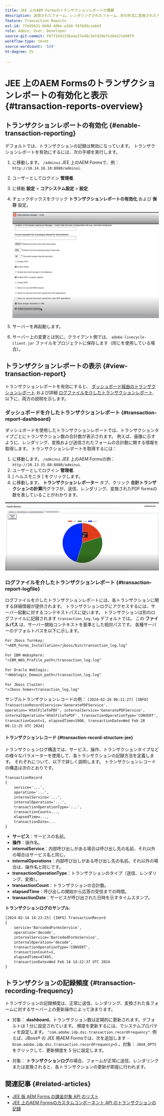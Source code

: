 ```yaml
---
title: JEE 上のAEM Formsのトランザクションレポートの概要
description: 送信されたフォーム、レンダリングされたフォーム、別の形式に変換されたドキュメントなどすべての数を保持します。
feature: Transaction Reports
exl-id: 77e95631-6b0d-406e-a1b8-78f8d9cceb63
role: Admin, User, Developer
source-git-commit: f6771bd1338a4e27a48c3efd39efe18e57cb98f9
workflow-type: tm+mt
source-wordcount: '529'
ht-degree: 2%

---
```


# JEE 上のAEM Formsのトランザクションレポートの有効化と表示 {#transaction-reports-overview}

<!--Transaction reports in AEM Forms on JEE let you keep a count of all transactions taken place on your AEM Forms deployment. The objective is to provide information about product usage and helps business stakeholders understand their digital processing volumes. Examples of a transaction include:

* Submission of a document
* Rendition of a document
* Conversion of a document from one file format to another 

For more information on what is considered a transaction, see [Billable APIs](../../forms/using/transaction-reports-billable-apis-jee.md). Transaction log helps you to gain information about the number of documents submitted, rendered, and converted.-->

## トランザクションレポートの有効化 {#enable-transaction-reporting}

デフォルトでは、トランザクションの記録は無効になっています。 トランザクションレポートを有効にするには、次の手順を実行します。

1. に移動します。 `/adminui` JEE 上のAEM Formsで、例： `http://10.14.18.10:8080/adminui`.
1. ユーザーとしてログイン **管理者**.
1. に移動 **設定** > **コアシステム設定** > **設定**.
1. チェックボックスをクリック **トランザクションレポートの有効化** および **保存** 設定。

   ![sample-transaction-report-jee](assets/enable-transaction-jee.png)

1. サーバーを再起動します。
1. サーバー上の変更とは別に、クライアント側では、 `adobe-livecycle-client.jar` ファイルをプロジェクトに保存します（同じを使用している場合）。

<!--
* You can [enable transaction recording](../../forms/using/viewing-and-understanding-transaction-reports.md#setting-up-transaction-reports) from AEM Web Console. view transaction reports on author, processing, or publish instances. View transaction reports on author or processing instances for an aggregated sum of all transactions. View transaction reports on the publish instances for a count of all transactions that take place only on that publish instance from where the report is run.
-->

<!--Do not author content (Create adaptive forms, interactive communication, themes, and other authoring activities) and process documents (Use workflows, document services, and other processing activities) on the same AEM instance. Keep the transaction recording disabled for AEM Forms servers used to author content. Keep the transaction recording enabled for AEM Forms servers used to process documents.-->

## トランザクションレポートの表示 {#view-transaction-report}

トランザクションレポートを有効にすると、 [ダッシュボード経由のトランザクションレポート](#transaction-report-dashboard) および詳細 [ログファイルを介したトランザクションレポート](#transaction-report-logfile). 以下に、両方の説明を示します。

### ダッシュボードを介したトランザクションレポート {#transaction-report-dashboard}

ダッシュボードを使用したトランザクションレポートでは、トランザクションタイプごとにトランザクション数の合計数が表示されます。 例えば、画像に示すように、レンダリング、変換および送信されたフォームの合計数に関する情報を取得します。 トランザクションレポートを取得するには：

1. に移動します。 `/adminui` JEE 上のAEM Formsの例： `http://10.13.15.08:8080/adminui`.
1. ユーザーとしてログイン **管理者**.
1. [ ヘルスモニタ ] をクリックします。
1. に移動します。 **トランザクションレポーター** タブ、クリック **合計トランザクションの計算**&#x200B;円グラフが、送信、レンダリング、変換されたPDF formsの数を表していることがわかります。

![sample-transaction-report-jee](assets/transaction-piechart.png)


### ログファイルを介したトランザクションレポート {#transaction-report-logfile}

ログファイルを介したトランザクションレポートには、各トランザクションに関する詳細情報が提供されます。 トランザクションログにアクセスするには、サーバー起動に対するコンテキストパスに従います。 トランザクションは別のログファイルに記録されます `transaction_log.log` デフォルトでは。 この **ファイルパス** は、サーバー開始コンテキストを基準とした相対パスです。 各種サーバーのデフォルトパスを以下に示します。

```
For Jboss Turnkey:
"<AEM_Forms_Installation>/jboss/bin/transaction_log.log"

For IBM Websphere: 
"<IBM_WAS_Profile_path>/transaction_log.log"

For Oracle Weblogic:
"<Weblogic_Domain_path>/transaction_log.log"

For Jboss Cluster:
"<Jboss home>/transaction_log.log"
```

サンプルトランザクションレコードの例：
`[2024-02-28 06:11:27] [INFO] TransactionRecord{service='GeneratePDFService', operation='HtmlFileToPDF', internalService='GeneratePDFService', internalOperation='HtmlFileToPDF', transactionOperationType='CONVERT', transactionCount=1, elapsedTime=1906, transactionDate=Wed Feb 28 06:11:25 UTC 2024}`

#### トランザクションレコード {#transaction-record-structure-jee}

トランザクションログ構造では、サービス、操作、トランザクションタイプなどの様々なパラメーターを使用して、各トランザクションの記録方法を定義します。 それぞれについて、以下で詳しく説明します。 トランザクションレコードの構造は次のとおりです。

```
TransactionRecord
{
    service='...', 
    operation='...', 
    internalService='...', 
    internalOperation='...', 
    transactionOperationType='...', 
    transactionCount=..., 
    elapsedTime=..., 
    transactionDate=...
}
```

* **サービス**：サービスの名前。
* **操作**：操作名。
* **internalService**：内部呼び出しがある場合は呼び出し先の名前、それ以外の場合はサービス名と同じ。
* **internalOperations**：内部呼び出しがある呼び出し先の名前。それ以外の場合は、操作名と同じです。
* **transactionOperationType**：トランザクションのタイプ（送信、レンダリング、変換）。
* **transactionCount**：トランザクションの合計数。
* **elapsedTime**：呼び出しの開始から応答の受信までの時間。
* **transactionDate**：サービスが呼び出された日時を示すタイムスタンプ。

**トランザクションログのサンプル**:

```
[2024-02-14 14:23:25] [INFO] TransactionRecord
{
    service='BarcodedFormsService', 
    operation='decode', 
    internalService='BarcodedFormsService', 
    internalOperation='decode', 
    transactionOperationType='CONVERT', 
    transactionCount=1, 
    elapsedTime=47405, 
    transactionDate=Wed Feb 14 14:22:37 UTC 2024
}
```

## トランザクションの記録頻度 {#transaction-recording-frequency}

<!--Transaction persistence involves updating the total transaction count for SUBMIT, CONVERT, and RENDER operations on the server periodically: -->

トランザクションの記録頻度は、正常に送信、レンダリング、変換された各フォームに対するサーバー上の更新操作によって決まります。

* 対象： **dashboard**。トランザクション数は定期的に更新されます。デフォルトは 1 分に設定されています。 頻度を更新するには、でシステムプロパティを設定します。 `"com.adobe.idp.dsc.transaction.recordFrequency"`. 例えば、JBoss® の JEE 用AEM Formsでは、次を追加します `-Dcom.adobe.idp.dsc.transaction.recordFrequency=5` 。対象： `JAVA_OPTS` をクリックして、更新頻度を 5 分に設定します。

* 対象： **トランザクションログ**&#x200B;の場合、フォームが正常に送信、レンダリングまたは変換されると、各トランザクションの更新が即座に行われます。

<!-- A transaction remains in the buffer for a specified period (Flush Buffer time + Reverse replication time). By default, it takes approximately 90 seconds for the transaction count to reflect in the transaction report.

Actions like submitting a PDF Form, using Agent UI to preview an interactive communication, or using non-standard form submission methods are not accounted as transactions. AEM Forms provides an API to record such transactions. Call the API from your custom implementations to record a transaction.

## Supported Topology {#supported-topology}

Transaction reports are available only on AEM Forms on OSGi environment. It supports author-publish, author-processing-publish, and only processing topologies. For example, topologies, see [Architecture and deployment topologies for AEM Forms](../../forms/using/transaction-reports-overview.md).

The transaction count is reverse replicated from publish instances to author or processing instances. An indicative author-publish topology is displayed below:

![simple-author-publish-topology](assets/simple-author-publish-topology.png)

>[!NOTE]
>
>AEM Forms transaction reports does not support topologies that contain only publish instances.

### Guidelines for using transaction reports {#guidelines-for-using-transaction-reports}

* Disable transaction reports on all author instances as reports on author instances includes transactions registered during authoring activities.
* Enable the **Show transactions from publish only** option on the author instance to view cumulative transactions from all publish instances. You can also view transaction reports on each publish instance for actual transactions on that particular publish instance only.
* Do not use author instances to run workflows and process documents.
* Before using transaction reporting, if you are have a toplogy with publish servers, ensure that the reverse replication is enabled for all the publish instances.
* Transaction data is reverse-replicated from a publish instance to only corresponding author or processing instance. The author or processing instance cannot further replicate data to another instance. For example, if you have author-processing-publish topology, aggregated transaction data is replicated only to the processing instance.-->

## 関連記事 {#related-articles}

* [JEE 版 AEM Forms の課金対象 API のリスト](../../forms/using/transaction-reports-billable-apis-jee.md)
* [JEE 上のAEM Formsのカスタムコンポーネント API のトランザクションの記録](/help/forms/using/record-transaction-custom-component-jee.md)
